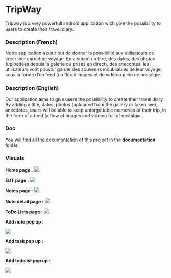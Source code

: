 # TripWay
Tripway is a very powerfull android application wich give the possibility to users to create their travel diary.

### Description (French)

Notre application a pour but de donner la possibilité aux utilisateurs de créer leur carnet
de voyage. En ajoutant un titre, des dates, des photos (uploadées depuis la galerie ou prises
en direct), des anecdotes, les utilisateurs vont pouvoir garder des souvenirs inoubliables de
leur voyage, sous la forme d’un feed (un flux d’images et de vidéos) plein de nostalgie.


### Description (English)

Our application aims to give users the possibility to create their travel diary. 
By adding a title, dates, photos (uploaded from the gallery or taken live), anecdotes, users will be 
able to keep unforgettable memories of their trip, in the form of a feed (a flow of images and videos) full of nostalgia.


### Doc

You will find all the documentation of this project in the **documentation** folder.


### Visuals

**Home page :**
![](trunk/doc/home.png)

**EDT page :**
![](trunk/doc/edt.png)

**Notes page :**
![](trunk/doc/notes1.png)

**Note detail page :**
![](trunk/doc/notes2.png)

**ToDo Lists page :**
![](trunk/doc/todolists.png)

**Add note pop up :**

![](trunk/doc/addnote.png)

**Add task pop up :**

![](trunk/doc/addtask.png)

**Add todolist pop up :**

![](trunk/doc/addtodolist.png)

